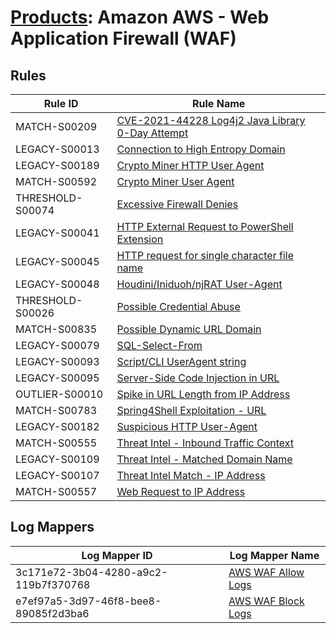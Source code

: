 # [Products](README.md): Amazon AWS - Web Application Firewall (WAF)

## Rules

|Rule ID|Rule Name|
|----|----|
|MATCH-S00209|[CVE-2021-44228 Log4j2 Java Library 0-Day Attempt](../rules/MATCH-S00209.md)|
|LEGACY-S00013|[Connection to High Entropy Domain](../rules/LEGACY-S00013.md)|
|LEGACY-S00189|[Crypto Miner HTTP User Agent](../rules/LEGACY-S00189.md)|
|MATCH-S00592|[Crypto Miner User Agent](../rules/MATCH-S00592.md)|
|THRESHOLD-S00074|[Excessive Firewall Denies](../rules/THRESHOLD-S00074.md)|
|LEGACY-S00041|[HTTP External Request to PowerShell Extension](../rules/LEGACY-S00041.md)|
|LEGACY-S00045|[HTTP request for single character file name](../rules/LEGACY-S00045.md)|
|LEGACY-S00048|[Houdini/Iniduoh/njRAT User-Agent](../rules/LEGACY-S00048.md)|
|THRESHOLD-S00026|[Possible Credential Abuse](../rules/THRESHOLD-S00026.md)|
|MATCH-S00835|[Possible Dynamic URL Domain](../rules/MATCH-S00835.md)|
|LEGACY-S00079|[SQL-Select-From](../rules/LEGACY-S00079.md)|
|LEGACY-S00093|[Script/CLI UserAgent string](../rules/LEGACY-S00093.md)|
|LEGACY-S00095|[Server-Side Code Injection in URL](../rules/LEGACY-S00095.md)|
|OUTLIER-S00010|[Spike in URL Length from IP Address](../rules/OUTLIER-S00010.md)|
|MATCH-S00783|[Spring4Shell Exploitation - URL](../rules/MATCH-S00783.md)|
|LEGACY-S00182|[Suspicious HTTP User-Agent](../rules/LEGACY-S00182.md)|
|MATCH-S00555|[Threat Intel - Inbound Traffic Context](../rules/MATCH-S00555.md)|
|LEGACY-S00109|[Threat Intel - Matched Domain Name](../rules/LEGACY-S00109.md)|
|LEGACY-S00107|[Threat Intel Match - IP Address](../rules/LEGACY-S00107.md)|
|MATCH-S00557|[Web Request to IP Address](../rules/MATCH-S00557.md)|


## Log Mappers

|Log Mapper ID|Log Mapper Name|
|----|----|
|3c171e72-3b04-4280-a9c2-119b7f370768|[AWS WAF Allow Logs](../mappings/3c171e72-3b04-4280-a9c2-119b7f370768.md)|
|e7ef97a5-3d97-46f8-bee8-89085f2d3ba6|[AWS WAF Block Logs](../mappings/e7ef97a5-3d97-46f8-bee8-89085f2d3ba6.md)|


